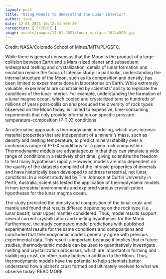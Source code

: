 ```yaml
---
layout: post
title: "Using Models to Understand the Lunar Interior"
author: jane 
date: 12-01-2021 10:12:33 +05:30 
categories: [ SCIENCE ] 
image: assets/images/12-01-2021/lunar-surface-1024x599.jpg
---
```

Credit: NASA/Colorado School of Mines/MIT/JPL/GSFC.

While there is general consensus that the Moon is the product of a large collision between Earth and a Mars-sized planet and subsequent widespread melting and crystallization, details of lunar formation and evolution remain the focus of intense study. In particular, understanding the internal structure of the Moon, such as its composition and density, has been limited to experiments done in laboratories on Earth. While extremely valuable, experiments are constrained by scientists’ ability to replicate the conditions of the lunar interior. For example, understanding the formation of a lunar magma ocean, which cooled and crystallized tens to hundreds of millions of years post-collision and produced the diversity of rock types observed on the Moon today, is limited to expensive, time-consuming experiments that only provide information on specific pressure-temperature-composition (P-T-X) conditions.

An alternative approach is thermodynamic modeling, which uses intrinsic material properties that are independent of a mineral’s mass, such as density and melting temperature, to predict mineral stability over a continuous range of P-T-X conditions for a given rock composition. Thermodynamic models are advantageous in that they can simulate a wide range of conditions in a relatively short time, giving scientists the freedom to test many hypotheses rapidly. However, models are also dependent on the quality of the datasets compiled of the intrinsic properties of minerals and have historically been developed to address terrestrial, not lunar, conditions. In a recent study led by Tim Johnson at Curtin University in Perth, Australia, scientists tested the application of thermodynamic models in non-terrestrial environments and explored various crystallization hypotheses for the lunar magma ocean.

The study predicted the density and composition of the lunar crust and mantle and found that results differed depending on the rock type (i.e., lunar basalt, lunar upper mantle) considered. Thus, model results support several current crystallization and melting hypotheses for the Moon. Furthermore, the study compared model predictions with published experimental results for the same conditions and compositions and concluded that thermodynamic models generally agree with previous experimental data. This result is important because it implies that in future studies, thermodynamic models can be used to quantitatively investigate melting and crystallization processes, which are important in forming and stabilizing crust, on other rocky bodies in addition to the Moon. Thus, thermodynamic models have the potential to help scientists better understand how a planet’s crust formed and ultimately evolved to what we observe today. READ MORE